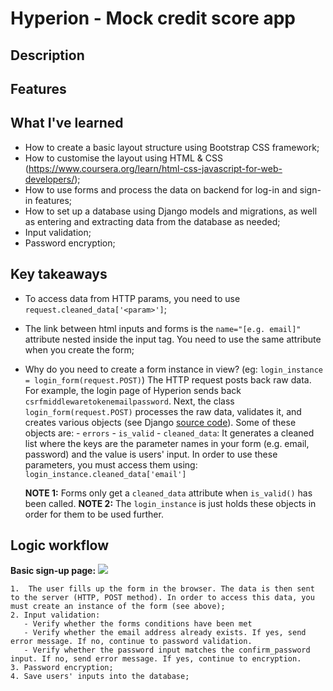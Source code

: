 # Hyperion - Mock credit score app

## Description

## Features

## What I've learned

- How to create a basic layout structure using Bootstrap CSS framework;
- How to customise the layout using HTML & CSS (https://www.coursera.org/learn/html-css-javascript-for-web-developers/);
- How to use forms and process the data on backend for log-in and sign-in features;
- How to set up a database using Django models and migrations, as well as entering and extracting data from the database as needed;
- Input validation;
- Password encryption;

## Key takeaways

- To access data from HTTP params, you need to use `request.cleaned_data['<param>']`;

- The link between html inputs and forms is the `name="[e.g. email]"` attribute nested inside the input tag. You need to use the same attribute when you create the form;

- Why do you need to create a form instance in view? (eg: `login_instance = login_form(request.POST)`)
  The HTTP request posts back raw data. For example, the login page of Hyperion sends back `csrfmiddlewaretokenemailpassword`. Next, the class `login_form(request.POST)` processes the raw data, validates it, and creates various objects (see Django [source code](https://github.com/django/django/blob/main/django/forms/forms.py)). Some of these objects are:
      - `errors`
      - `is_valid`
      - `cleaned_data`: It generates a cleaned list where the keys are the parameter names in your form (e.g. email, password) and the value is users' input. In order to use these parameters, you must access them using: `login_instance.cleaned_data['email']`

  **NOTE 1:**  Forms only get a `cleaned_data` attribute when `is_valid()` has been called.
  **NOTE 2:** The `login_instance` is just holds these objects in order for them to be used further.

## Logic workflow

**Basic sign-up page:**
![](https://i.imgur.com/lBoipqf.png)

    1.  The user fills up the form in the browser. The data is then sent to the server (HTTP, POST method). In order to access this data, you must create an instance of the form (see above);
    2. Input validation:
       - Verify whether the forms conditions have been met
       - Verify whether the email address already exists. If yes, send error message. If no, continue to password validation.
       - Verify whether the password input matches the confirm_password input. If no, send error message. If yes, continue to encryption.
    3. Password encryption;
    4. Save users' inputs into the database;
